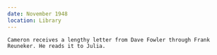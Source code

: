 ```yaml
---
date: November 1948
location: Library
---
```


```treatment
Cameron receives a lengthy letter from Dave Fowler through Frank Reuneker. He reads it to Julia.
```

